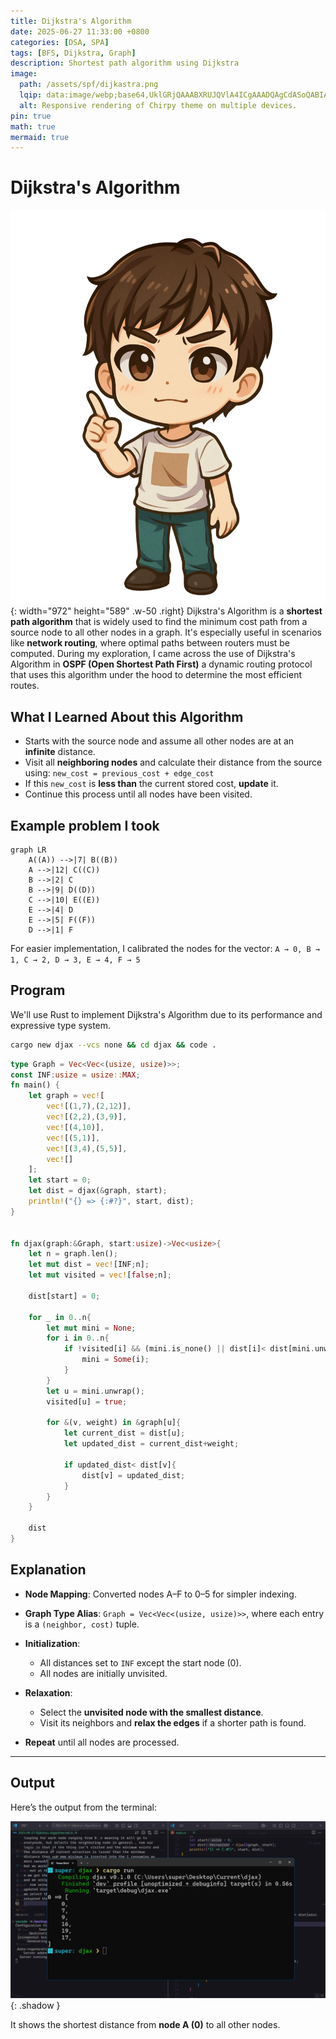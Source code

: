 ```yaml
---
title: Dijkstra's Algorithm
date: 2025-06-27 11:33:00 +0800
categories: [DSA, SPA]
tags: [BFS, Dijkstra, Graph]
description: Shortest path algorithm using Dijkstra
image:
  path: /assets/spf/dijkastra.png
  lqip: data:image/webp;base64,UklGRjQAAABXRUJQVlA4ICgAAADQAgCdASoQABIAPxFysFAsJqSisAgBgCIJaQAAfEEAAP7vh2CX0swA
  alt: Responsive rendering of Chirpy theme on multiple devices.
pin: true
math: true
mermaid: true
---
```


# Dijkstra's Algorithm

![safal](/assets/teaching.svg){: width="972" height="589" .w-50 .right}
Dijkstra's Algorithm is a **shortest path algorithm** that is widely used to find the minimum cost path from a source node to all other nodes in a graph. It's especially useful in scenarios like **network routing**, where optimal paths between routers must be computed. 
During my exploration, I came across the use of Dijkstra's Algorithm in **OSPF (Open Shortest Path First)** a dynamic routing protocol that uses this algorithm under the hood to determine the most efficient routes.
## What I Learned About this Algorithm
- Starts with the source node and assume all other nodes are at an **infinite** distance.
- Visit all **neighboring nodes** and calculate their distance from the source using:
``` new_cost = previous_cost + edge_cost ```
- If this `new_cost` is **less than** the current stored cost, **update** it.
- Continue this process until all nodes have been visited.  



## Example problem I took

```mermaid
graph LR
    A((A)) -->|7| B((B))
    A -->|12| C((C))
    B -->|2| C
    B -->|9| D((D))
    C -->|10| E((E))
    E -->|4| D
    E -->|5| F((F))
    D -->|1| F
```
For easier implementation, I calibrated the nodes for the vector:
```A → 0, B → 1, C → 2, D → 3, E → 4, F → 5```


##  Program

We'll use Rust to implement Dijkstra's Algorithm due to its performance and expressive type system.

```bash
cargo new djax --vcs none && cd djax && code .
```

```rust
type Graph = Vec<Vec<(usize, usize)>>;
const INF:usize = usize::MAX;
fn main() {
    let graph = vec![
        vec![(1,7),(2,12)],
        vec![(2,2),(3,9)],
        vec![(4,10)],
        vec![(5,1)],
        vec![(3,4),(5,5)],
        vec![]
    ];
    let start = 0;
    let dist = djax(&graph, start);
    println!("{} => {:#?}", start, dist);
}


fn djax(graph:&Graph, start:usize)->Vec<usize>{
    let n = graph.len();
    let mut dist = vec![INF;n];
    let mut visited = vec![false;n];

    dist[start] = 0;

    for _ in 0..n{
        let mut mini = None;
        for i in 0..n{
            if !visited[i] && (mini.is_none() || dist[i]< dist[mini.unwrap()]){
                mini = Some(i);
            }
        }
        let u = mini.unwrap();
        visited[u] = true;

        for &(v, weight) in &graph[u]{
            let current_dist = dist[u];
            let updated_dist = current_dist+weight;

            if updated_dist< dist[v]{
                dist[v] = updated_dist;
            }
        }
    }

    dist
}

```


##  Explanation

* **Node Mapping**: Converted nodes A–F to 0–5 for simpler indexing.
* **Graph Type Alias**: `Graph = Vec<Vec<(usize, usize)>>`, where each entry is a `(neighbor, cost)` tuple.
* **Initialization**:

  * All distances set to `INF` except the start node (0).
  * All nodes are initially unvisited.
* **Relaxation**:

  * Select the **unvisited node with the smallest distance**.
  * Visit its neighbors and **relax the edges** if a shorter path is found.
* **Repeat** until all nodes are processed.

---

##  Output

Here’s the output from the terminal:

![result](/assets/spf/result.png){: .shadow }

It shows the shortest distance from **node A (0)** to all other nodes.


